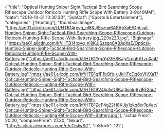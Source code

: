 {
	"title": "Optical Hunting Sniper Sight Tactical Bird Searching Scope Riflescope Outdoor Reticolo Hunting Rifle Scope With Battery 3-9x40MM",
	"date": "2018-10-31 10:30:20",
	"SubCat": ["Sports & Entertainment"],
	"categories": ["Hunting"],
	"thumbnailImage": "https://ae01.alicdn.com/kf/HTB14rpvg_nI8KJjSszgq6A8ApXaE/Optical-Hunting-Sniper-Sight-Tactical-Bird-Searching-Scope-Riflescope-Outdoor-Reticolo-Hunting-Rifle-Scope-With-Battery.jpg_220x220.jpg",
	"BigImage": ["https://ae01.alicdn.com/kf/HTB14rpvg_nI8KJjSszgq6A8ApXaE/Optical-Hunting-Sniper-Sight-Tactical-Bird-Searching-Scope-Riflescope-Outdoor-Reticolo-Hunting-Rifle-Scope-With-Battery.jpg","https://ae01.alicdn.com/kf/HTB1YgpYg3fH8KJjy1zcq6ATzpXa4/Optical-Hunting-Sniper-Sight-Tactical-Bird-Searching-Scope-Riflescope-Outdoor-Reticolo-Hunting-Rifle-Scope-With-Battery.jpg","https://ae01.alicdn.com/kf/HTB1q1F1bQfb_uJkHFqDq6xVIVXaT/Optical-Hunting-Sniper-Sight-Tactical-Bird-Searching-Scope-Riflescope-Outdoor-Reticolo-Hunting-Rifle-Scope-With-Battery.jpg","https://ae01.alicdn.com/kf/HTB19V4lg3vD8KJjSsplq6yIEFXau/Optical-Hunting-Sniper-Sight-Tactical-Bird-Searching-Scope-Riflescope-Outdoor-Reticolo-Hunting-Rifle-Scope-With-Battery.jpg","https://ae01.alicdn.com/kf/HTB1ZeF4g22H8KJjy1zkq6xr7pXac/Optical-Hunting-Sniper-Sight-Tactical-Bird-Searching-Scope-Riflescope-Outdoor-Reticolo-Hunting-Rifle-Scope-With-Battery.jpg"],
	"actualPrice": 20.20,
	"comparePrice": 27.30,
	"linkurl": "http://s.click.aliexpress.com/e/cOislwSG",
	"inStock": 122
}
